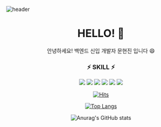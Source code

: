 ![header](https://capsule-render.vercel.app/api?type=soft&color=auto&height=300&section=header&text=MOON%20HYUNJIN&fontSize=70)


<div align=center>
<h1> HELLO! 👋 </h1>
안녕하세요! 백엔드 신입 개발자 문현진 입니다 😄 

<!--
**zeromoonsgs/zeromoonsgs** is a ✨ _special_ ✨ repository because its `README.md` (this file) appears on your GitHub profile.

Here are some ideas to get you started:

- 🔭 I’m currently working on ...
- 🌱 I’m currently learning ...
- 👯 I’m looking to collaborate on ...
- 🤔 I’m looking for help with ...
- 💬 Ask me about ...
- 📫 How to reach me: ...
- 😄 Pronouns: ...
- ⚡ Fun fact: ...
-->

 <h3>⚡ SKILL ⚡</h3>

<img src="https://img.shields.io/badge/JAVA-61DAFB?style=flat-square&logo=Java&logoColor=white"/> 
 <img src="https://img.shields.io/badge/JavaScript-F7DF1E?style=flat-square&logo=JavaScript&logoColor=white"/>  
 <img src="https://img.shields.io/badge/Spring-6DB33F?style=flat-square&logo=Spring&logoColor=white"/>  
 <img src="https://img.shields.io/badge/Json-000000?style=flat-square&logo=Json&logoColor=white"/> 
 <img src="https://img.shields.io/badge/jQuery-0769AD?style=flat-square&logo=jQuery&logoColor=white"/> 
 <img src="https://img.shields.io/badge/MySQL-4479A1?style=flat-square&logo=MySQL&logoColor=white"/>
 
 
 
 
[![Hits](https://hits.seeyoufarm.com/api/count/incr/badge.svg?url=https%3A%2F%2Fgithub.com%2Fzeromoonsgs&count_bg=%2329475C&title_bg=%234FC7D9&icon=&icon_color=%23E7E7E7&title=hits&edge_flat=false)](https://hits.seeyoufarm.com)
 
 
 
 
[![Top Langs](https://github-readme-stats.vercel.app/api/top-langs/?username=zeromoonsgs&layout=compact)](https://github.com/zeromoonsgs/github-readme-stats)

![Anurag's GitHub stats](https://github-readme-stats.vercel.app/api?username=zeromoonsgs&show_icons=true&theme=dracula)


</div>
 
